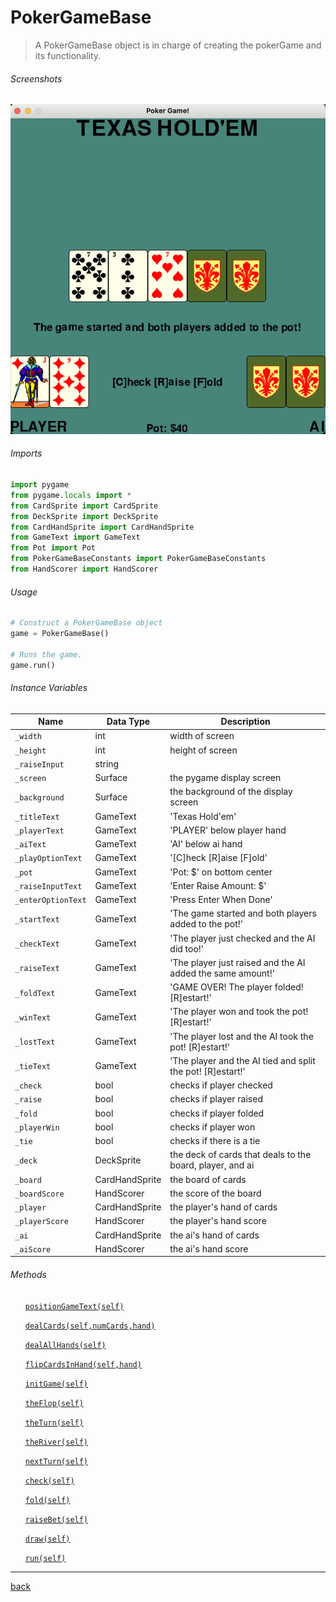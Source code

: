 <!--Name Of Class -->

# PokerGameBase

<!-- Description -->

>A PokerGameBase object is in charge of creating the pokerGame and its functionality.

<!-- Screenshots -->
###### Screenshots
<!-- ![CardSprite](../../images/cardSprite.png) -->

<img src="../../images/pokerGameBase.png" alt="PokerGameBase" width="600"/> 



<!-- Imports -->
###### Imports
```python
import pygame
from pygame.locals import *
from CardSprite import CardSprite
from DeckSprite import DeckSprite
from CardHandSprite import CardHandSprite
from GameText import GameText
from Pot import Pot
from PokerGameBaseConstants import PokerGameBaseConstants
from HandScorer import HandScorer
```

<!-- Usage -->

###### Usage

```python
# Construct a PokerGameBase object
game = PokerGameBase()

# Runs the game.
game.run()
```

<!-- Instance Variables -->
###### Instance Variables
| Name               | Data Type      | Description                                                |
| ------------------ | -------------- | ---------------------------------------------------------- |
| `_width`           | int            | width of screen                                            |
| `_height`          | int            | height of screen                                           |
| `_raiseInput`      | string         |                                                            |
| `_screen`          | Surface        | the pygame display screen                                  |
| `_background`      | Surface        | the background of  the display screen                      |
| `_titleText`       | GameText       | 'Texas Hold'em'                                            |
| `_playerText`      | GameText       | 'PLAYER' below player hand                                 |
| `_aiText`          | GameText       | 'AI' below ai hand                                         |
| `_playOptionText`  | GameText       | '[C]heck [R]aise [F]old'                                   |
| `_pot`             | GameText       | 'Pot: $' on bottom center                                  |
| `_raiseInputText`  | GameText       | 'Enter Raise Amount: $'                                    |
| `_enterOptionText` | GameText       | 'Press Enter When Done'                                    |
| `_startText`       | GameText       | 'The game started and both players added to the pot!'      |
| `_checkText`       | GameText       | 'The player just checked and the AI did too!'              |
| `_raiseText`       | GameText       | 'The player just raised and the AI added the same amount!' |
| `_foldText`        | GameText       | 'GAME OVER! The player folded! [R]estart!'                 |
| `_winText`         | GameText       | 'The player won and took the pot! [R]estart!'              |
| `_lostText`        | GameText       | 'The player lost and the AI took the pot! [R]estart!'      |
| `_tieText`         | GameText       | 'The player and the AI tied and split the pot! [R]estart!' |
| `_check`           | bool           | checks if player checked                                   |
| `_raise`           | bool           | checks if player raised                                    |
| `_fold`            | bool           | checks if player folded                                    |
| `_playerWin`       | bool           | checks if player won                                       |
| `_tie`             | bool           | checks if there is a tie                                   |
| `_deck`            | DeckSprite     | the deck of cards that deals to the board, player, and ai  |
| `_board`           | CardHandSprite | the board of cards                                         |
| `_boardScore`      | HandScorer     | the score of the board                                     |
| `_player`          | CardHandSprite | the player's hand of cards                                 |
| `_playerScore`     | HandScorer     | the player's hand score                                    |
| `_ai`              | CardHandSprite | the ai's hand of cards                                     |
| `_aiScore`         | HandScorer     | the ai's hand score                                        |




###### Methods

<ul>

<!-- (Add Member Functions Here) -->
<!-- [`nameOfFunction(parameters)`](functions/nameOfFunction.md) -->
<!-- Make sure to create a .md file in the functions folder for EVERY function added -->

[`positionGameText(self)`](methods/positionGameText.md)

[`dealCards(self,numCards,hand)`](methods/dealCards.md)

[`dealAllHands(self)`](methods/deallAllHands.md)

[`flipCardsInHand(self,hand)`](methods/flipCardsInHand.md)

[`initGame(self)`](methods/initGame.md)

[`theFlop(self)`](methods/theFlop.md)

[`theTurn(self)`](methods/theTurn.md)

[`theRiver(self)`](methods/theRiver.md)

[`nextTurn(self)`](methods/nextTurn.md)

[`check(self)`](methods/check.md)

[`fold(self)`](methods/fold.md)

[`raiseBet(self)`](methods/raiseBet.md)

[`draw(self)`](methods/draw.md)

[`run(self)`](methods/run.md)

</ul>

---

<!-- Back to README.md -->
[back](../../../README.md)